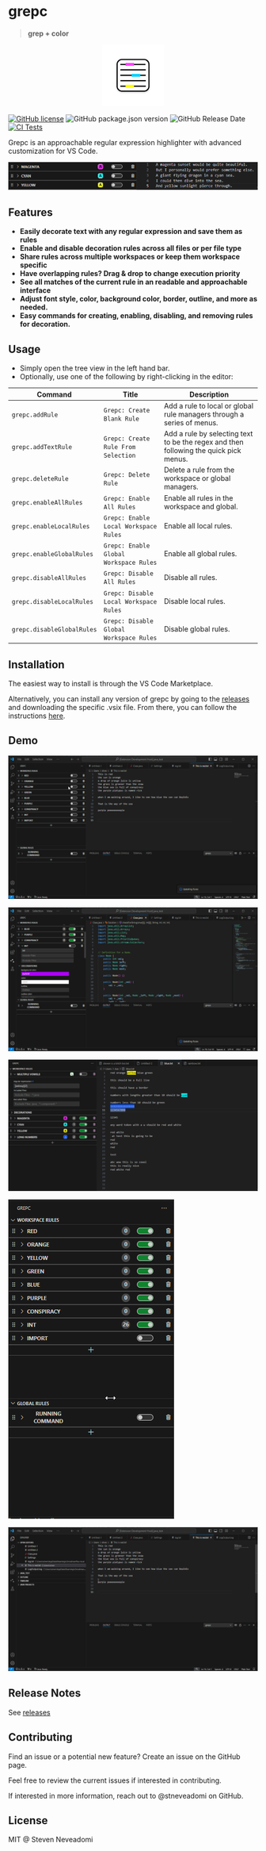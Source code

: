 # grepc

> **grep + color**

<p align="center">
    <img src="media/GREPC-standard-circle-124.png" alt="Grepc Icon">
</p>

[![GitHub license](https://img.shields.io/badge/license-MIT-blue.svg?style=flat-square)](https://github.com/ritwickdey/vscode-live-server/)
![GitHub package.json version](https://img.shields.io/github/package-json/v/stneveadomi/grepc?color=green)
![GitHub Release Date](https://img.shields.io/github/release-date/stneveadomi/grepc)
[![CI Tests](https://github.com/stneveadomi/grepc/actions/workflows/node.js.yml/badge.svg)](https://github.com/stneveadomi/grepc/actions/workflows/node.js.yml)

Grepc is an approachable regular expression highlighter with advanced customization for VS Code.

![Banner](media/demo-banner.gif)

## Features

- **Easily decorate text with any regular expression and save them as rules**
- **Enable and disable decoration rules across all files or per file type**
- **Share rules across multiple workspaces or keep them workspace specific**
- **Have overlapping rules? Drag & drop to change execution priority**
- **See all matches of the current rule in an readable and approachable interface**
- **Adjust font style, color, background color, border, outline, and more as needed.**
- **Easy commands for creating, enabling, disabling, and removing rules for decoration.**

## Usage

- Simply open the tree view in the left hand bar.
- Optionally, use one of the following by right-clicking in the editor:

| Command | Title | Description |
| ------- | ----- | ------------|
| ```grepc.addRule``` | `Grepc: Create Blank Rule` | Add a rule to local or global rule managers through a series of menus. |
| ```grepc.addTextRule``` | `Grepc: Create Rule From Selection` | Add a rule by selecting text to be the regex and then following the quick pick menus. |
| ```grepc.deleteRule``` | `Grepc: Delete Rule` | Delete a rule from the workspace or global managers. |
| ```grepc.enableAllRules``` | `Grepc: Enable All Rules` | Enable all rules in the workspace and global. |
| ```grepc.enableLocalRules``` | `Grepc: Enable Local Workspace Rules` | Enable all local rules. |
| ```grepc.enableGlobalRules``` | `Grepc: Enable Global Workspace Rules` | Enable all global rules. |
| ```grepc.disableAllRules``` | `Grepc: Disable All Rules` | Disable all rules. |
| ```grepc.disableLocalRules``` | `Grepc: Disable Local Workspace Rules` | Disable local rules. |
| ```grepc.disableGlobalRules``` | `Grepc: Disable Global Workspace Rules` | Disable global rules.|


## Installation

The easiest way to install is through the VS Code Marketplace.

Alternatively, you can install any version of grepc by going to the [releases](./releases) and downloading the specific .vsix file. From there, you can follow the instructions [here](https://code.visualstudio.com/docs/editor/extension-marketplace#_install-from-a-vsix).

## Demo
![Example 4](media/Code_PSyTYpsF5e.gif)

![Example 2](media/Code_IlBi9doiz1.gif)

![Occurrences Example](media/occurrences-demo.gif)

![Example 3](media/Code_PMvUMJj9x3.gif)

![Example 1](media/Code_hRfd4iIgh6.gif)

## Release Notes

See [releases](./releases)

## Contributing

Find an issue or a potential new feature? Create an issue on the GitHub page.

Feel free to review the current issues if interested in contributing.

If interested in more information, reach out to @stneveadomi on GitHub.

## License

MIT @ Steven Neveadomi
